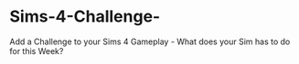 # Sims-4-Challenge-
Add a Challenge to your Sims 4 Gameplay - What does your Sim has to do for this Week?
